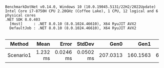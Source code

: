 ```

BenchmarkDotNet v0.14.0, Windows 10 (10.0.19045.5131/22H2/2022Update)
Intel Core i7-8750H CPU 2.20GHz (Coffee Lake), 1 CPU, 12 logical and 6 physical cores
.NET SDK 8.0.403
  [Host]     : .NET 8.0.10 (8.0.1024.46610), X64 RyuJIT AVX2
  DefaultJob : .NET 8.0.10 (8.0.1024.46610), X64 RyuJIT AVX2


```
| Method    | Mean     | Error     | StdDev    | Gen0     | Gen1     | Gen2    | Allocated |
|---------- |---------:|----------:|----------:|---------:|---------:|--------:|----------:|
| Scenario1 | 1.232 ms | 0.0246 ms | 0.0502 ms | 207.0313 | 160.1563 | 64.4531 |   1.18 MB |
